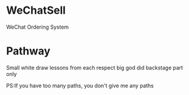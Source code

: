 # WeChatSell
WeChat Ordering System
# Pathway
Small white draw lessons from each respect big god did backstage part only



PS:If you have too many paths, you don't give me any paths
